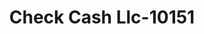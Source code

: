 ---
f_zip-code: 54409
f_state-code: WI
title: Check Cash Llc-10151
f_phone: 715-623-0900
f_city-only: Antigo
f_address: 2311 Neva Rd Antigo
f_location-unique-id: '10151'
slug: check-cash-llc-10151
updated-on: '2024-05-30T13:46:58.046Z'
created-on: '2024-05-30T13:36:59.803Z'
published-on: '2024-05-30T13:54:32.469Z'
f_city-state: cms/city/antigo-wi.md
f_company: cms/company/check-cash-llc.md
f_state: cms/state/wisconsin.md
layout: '[payday-loan].html'
tags: payday-loan
---